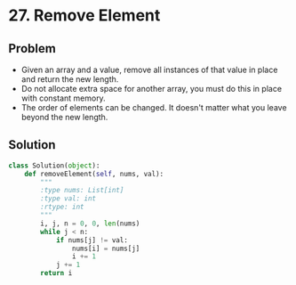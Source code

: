 # 27. Remove Element

## Problem
- Given an array and a value, remove all instances of that value in place and return the new length.
- Do not allocate extra space for another array, you must do this in place with constant memory.
- The order of elements can be changed. It doesn't matter what you leave beyond the new length.


## Solution

```python
class Solution(object):
    def removeElement(self, nums, val):
        """
        :type nums: List[int]
        :type val: int
        :rtype: int
        """
        i, j, n = 0, 0, len(nums)
        while j < n:
            if nums[j] != val:
                nums[i] = nums[j]
                i += 1
            j += 1
        return i
```
